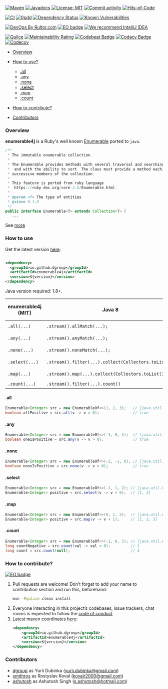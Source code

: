 [![Maven](https://img.shields.io/maven-central/v/io.github.dgroup/enumerable4j.svg)](https://mvnrepository.com/artifact/io.github.dgroup/enumerable4j)
[![Javadocs](http://www.javadoc.io/badge/io.github.dgroup/enumerable4j.svg)](http://www.javadoc.io/doc/io.github.dgroup/enumerable4j)
[![License: MIT](https://img.shields.io/github/license/mashape/apistatus.svg)](./license.txt)
[![Commit activity](https://img.shields.io/github/commit-activity/y/dgroup/enumerable4j.svg?style=flat-square)](https://github.com/dgroup/enumerable4j/graphs/commit-activity)
[![Hits-of-Code](https://hitsofcode.com/github/dgroup/enumerable4j)](https://hitsofcode.com/view/github/dgroup/enumerable4j)

[![CI](https://github.com/dgroup/enumerable4j/actions/workflows/build.yml/badge.svg)](https://github.com/dgroup/enumerable4j/actions/workflows/build.yml)
[![0pdd](http://www.0pdd.com/svg?name=dgroup/enumerable4j)](http://www.0pdd.com/p?name=dgroup/enumerable4j)
[![Dependency Status](https://requires.io/github/dgroup/enumerable4j/requirements.svg?branch=master)](https://requires.io/github/dgroup/enumerable4j/requirements/?branch=master)
[![Known Vulnerabilities](https://snyk.io/test/github/dgroup/enumerable4j/badge.svg)](https://snyk.io/org/dgroup/project/4a9f3433-7da5-4c24-985e-ee1d3077c458/?tab=dependencies\&vulns=vulnerable)

[![DevOps By Rultor.com](http://www.rultor.com/b/dgroup/enumerable4j)](http://www.rultor.com/p/dgroup/enumerable4j)
[![EO badge](http://www.elegantobjects.org/badge.svg)](http://www.elegantobjects.org/#principles)
[![We recommend IntelliJ IDEA](http://www.elegantobjects.org/intellij-idea.svg)](https://www.jetbrains.com/idea/)

[![Qulice](https://img.shields.io/badge/qulice-passed-blue.svg)](http://www.qulice.com/)
[![Maintainability Rating](https://sonarcloud.io/api/project_badges/measure?project=dgroup_enumerable4j\&metric=sqale_rating)](https://sonarcloud.io/dashboard?id=dgroup_enumerable4j)
[![Codebeat Badge](https://codebeat.co/badges/ef2fc64b-b2cf-4cc5-8b01-c9b4baaae87a)](https://codebeat.co/projects/github-com-dgroup-enumerable4j-master)
[![Codacy Badge](https://app.codacy.com/project/badge/Grade/eb956780f5b34519ac193c204062acae)](https://www.codacy.com/gh/dgroup/enumerable4j/dashboard?utm_source=github.com\&utm_medium=referral\&utm_content=dgroup/enumerable4j\&utm_campaign=Badge_Grade)
[![Codecov](https://codecov.io/gh/dgroup/enumerable4j/branch/master/graph/badge.svg)](https://codecov.io/gh/dgroup/enumerable4j)

*   [Overview](#overview)

*   [How to use?](#how-to-use)
    *   [.all](#all)
    *   [.any](#any)
    *   [.none](#none)
    *   [.select](#select)
    *   [.map](#map)
    *   [.count](#count)

*   [How to contribute?](#how-to-contribute)

*   [Contributors](#contributors)

### Overview

**enumerable4j** is a Ruby's well known [Enumerable](https://ruby-doc.org/core-2.6/Enumerable.html)
ported to `java`.
```java
/**
 * The immutable enumerable collection.
 *
 * The Enumerable provides methods with several traversal and searching features,
 *  and with the ability to sort. The class must provide a method each, which yields
 * successive members of the collection.
 *
 * This feature is ported from ruby language
 *  https://ruby-doc.org/core-2.6/Enumerable.html.
 *
 * @param <T> The type of entities.
 * @since 0.1.0
 */
public interface Enumerable<T> extends Collection<T> {
   ...
```
See [more](./src/main/java/io/github/dgroup/enumerable4j/Enumerable.java)

### How to use

Get the latest version [here](https://github.com/dgroup/enumerable4j/releases):

```xml

<dependency>
  <groupId>io.github.dgroup</groupId>
  <artifactId>enumerable4j</artifactId>
  <version>${version}</version>
</dependency>
```

Java version required: 1.8+.

enumerable4j (MIT) | Java 8 | [cactoos](https://github.com/yegor256/cactoos) (MIT) | [eclipse-collections]() (EDL) 
|------ | ------ | ------ |------ |
`.all(...)` | `.stream().allMatch(...);` | `new And<>(...,...).value()`| tbd |
`.any(...)` | `.stream().anyMatch(...);` | `new Or<>(...,...).value()`| tbd |
`.none(...)` | `.stream().noneMatch(...);` | `new And<>(...,...).value()`| tbd |
`.select(...)` | `.stream().filter(...).collect(Collectors.toList())` | `new Filtered<>(...,...)` | tbd |
`.map(...)` | `.stream().map(...).collect(Collectors.toList())` | `new Mapped<>(...,...)` | tbd |
`.count(...)` | `.stream().filter(...).count()` | `-` | tbd |

#### .all

```java
Enumerable<Integer> src = new EnumerableOf<>(1, 2, 3);   // [java.util.Collection] => [1, 2, 3]
boolean allPositive = src.all(v -> v > 0);               // true 
```

#### .any

```java
Enumerable<Integer> src = new EnumerableOf<>(-1, 0, 1);  // [java.util.Collection] => [-1, 0, 1]
boolean oneIsPositive = src.any(v -> v > 0);             // true 
```

#### .none

```java
Enumerable<Integer> src = new EnumerableOf<>(-2, -1, 0); // [java.util.Collection] => [-2, -1, 0]
boolean noneIsPositive = src.none(v -> v > 0);           // true 
```

#### .select

```java
Enumerable<Integer> src = new EnumerableOf<>(-1, 1, 2); // [java.util.Collection] => [-1, 1, 2]
Enumerable<Integer> positive = src.select(v -> v > 0);  // [1, 2] 
```

#### .map

```java
Enumerable<Integer> src = new EnumerableOf<>(0, 1, 2);  // [java.util.Collection] => [0, 1, 2]
Enumerable<Integer> positive = src.map(v -> v + 1);     // [1, 2, 3] 
```

#### .count

```java
Enumerable<Integer> src = new EnumerableOf<>(-1, 0, 1); // [java.util.Collection] => [1, 2, 3]
long countNegative = src.count(val -> val < 0);         // 1 
long count = src.count(null);                           // 4
```

### How to contribute?

[![EO badge](http://www.elegantobjects.org/badge.svg)](http://www.elegantobjects.org/#principles)

1.  Pull requests are welcome! Don't forget to add your name to contribution section and run this,
    beforehand:
    ```bash
    mvn -Pqulice clean install
    ```
2.  Everyone interacting in this project’s codebases, issue trackers, chat rooms is expected to
    follow the [code of conduct](.github/CODE_OF_CONDUCT.md).
3.  Latest maven coordinates [here](https://github.com/dgroup/enumerable4j/releases):
    ```xml
    <dependency>
        <groupId>io.github.dgroup</groupId>
        <artifactId>enumerable4j</artifactId>
        <version>${version}</version>
    </dependency>
    ```

### Contributors

*   [dgroup](https://github.com/dgroup) as Yurii Dubinka (<yurii.dubinka@gmail.com>)
*   [smithros](https://github.com/smithros) as Rostyslav Koval (<kovalr2000@gmail.com>)
*   [ashutosh](https://github.com/singhashutosh96) as Ashutosh Singh (<s.ashutosh@hotmail.com>)
